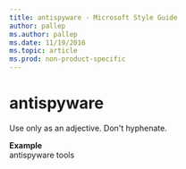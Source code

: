 ```yaml
---
title: antispyware - Microsoft Style Guide
author: pallep
ms.author: pallep
ms.date: 11/19/2016
ms.topic: article
ms.prod: non-product-specific
---
```


# antispyware

Use only as an adjective. Don't hyphenate. 

**Example**  
antispyware tools 
